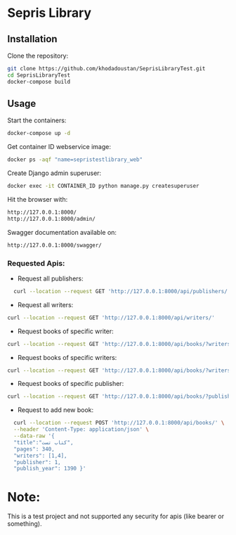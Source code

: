 # Sepris Library

## Installation

Clone the repository:

```bash
git clone https://github.com/khodadoustan/SeprisLibraryTest.git
cd SeprisLibraryTest
docker-compose build
```

## Usage

Start the containers:

```bash
docker-compose up -d
```
Get container ID webservice image:
```bash
docker ps -aqf "name=sepristestlibrary_web"
```

Create Django admin superuser:

```bash
docker exec -it CONTAINER_ID python manage.py createsuperuser
```

Hit the browser with:

```bash
http://127.0.0.1:8000/
http://127.0.0.1:8000/admin/
```

Swagger documentation available on:

```bash
http://127.0.0.1:8000/swagger/
```

### Requested Apis:

- Request all publishers:

```bash
  curl --location --request GET 'http://127.0.0.1:8000/api/publishers/'
  ```

- Request all writers:

```bash  
curl --location --request GET 'http://127.0.0.1:8000/api/writers/'
```

- Request books of specific writer:

```bash
curl --location --request GET 'http://127.0.0.1:8000/api/books/?writers=2'
```

- Request books of specific writers:

```bash
curl --location --request GET 'http://127.0.0.1:8000/api/books/?writers=1,2'
```

- Request books of specific publisher:

```bash
curl --location --request GET 'http://127.0.0.1:8000/api/books/?publisher=2'
```

- Request to add new book:

```bash
  curl --location --request POST 'http://127.0.0.1:8000/api/books/' \
  --header 'Content-Type: application/json' \
  --data-raw '{
  "title":"کتاب تست",
  "pages": 340,
  "writers": [1,4],
  "publisher": 1,
  "publish_year": 1390 }'
 ```

<h1>Note:</h1>
This is a test project and not supported any security for apis (like bearer or something).
